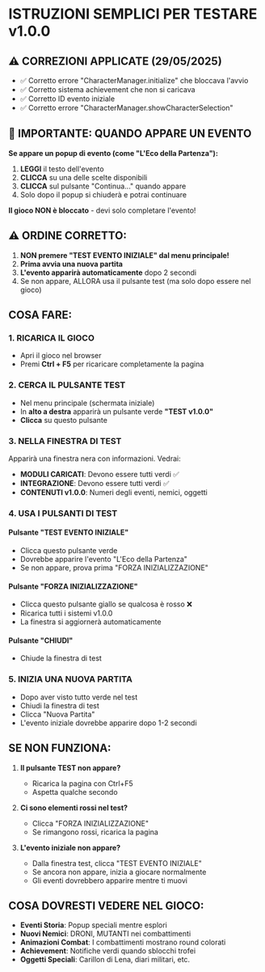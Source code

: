 # ISTRUZIONI SEMPLICI PER TESTARE v1.0.0

## ⚠️ CORREZIONI APPLICATE (29/05/2025)
- ✅ Corretto errore "CharacterManager.initialize" che bloccava l'avvio
- ✅ Corretto sistema achievement che non si caricava
- ✅ Corretto ID evento iniziale
- ✅ Corretto errore "CharacterManager.showCharacterSelection"

## 📌 IMPORTANTE: QUANDO APPARE UN EVENTO

**Se appare un popup di evento (come "L'Eco della Partenza"):**
1. **LEGGI** il testo dell'evento
2. **CLICCA** su una delle scelte disponibili
3. **CLICCA** sul pulsante "Continua..." quando appare
4. Solo dopo il popup si chiuderà e potrai continuare

**Il gioco NON è bloccato** - devi solo completare l'evento!

## ⚠️ ORDINE CORRETTO:

1. **NON premere "TEST EVENTO INIZIALE" dal menu principale!**
2. **Prima avvia una nuova partita**
3. **L'evento apparirà automaticamente** dopo 2 secondi
4. Se non appare, ALLORA usa il pulsante test (ma solo dopo essere nel gioco)

## COSA FARE:

### 1. RICARICA IL GIOCO
- Apri il gioco nel browser
- Premi **Ctrl + F5** per ricaricare completamente la pagina

### 2. CERCA IL PULSANTE TEST
- Nel menu principale (schermata iniziale)
- In **alto a destra** apparirà un pulsante verde **"TEST v1.0.0"**
- **Clicca** su questo pulsante

### 3. NELLA FINESTRA DI TEST
Apparirà una finestra nera con informazioni. Vedrai:

- **MODULI CARICATI**: Devono essere tutti verdi ✅
- **INTEGRAZIONE**: Devono essere tutti verdi ✅
- **CONTENUTI v1.0.0**: Numeri degli eventi, nemici, oggetti

### 4. USA I PULSANTI DI TEST

#### Pulsante "TEST EVENTO INIZIALE"
- Clicca questo pulsante verde
- Dovrebbe apparire l'evento "L'Eco della Partenza"
- Se non appare, prova prima "FORZA INIZIALIZZAZIONE"

#### Pulsante "FORZA INIZIALIZZAZIONE"
- Clicca questo pulsante giallo se qualcosa è rosso ❌
- Ricarica tutti i sistemi v1.0.0
- La finestra si aggiornerà automaticamente

#### Pulsante "CHIUDI"
- Chiude la finestra di test

### 5. INIZIA UNA NUOVA PARTITA
- Dopo aver visto tutto verde nel test
- Chiudi la finestra di test
- Clicca "Nuova Partita"
- L'evento iniziale dovrebbe apparire dopo 1-2 secondi

## SE NON FUNZIONA:

1. **Il pulsante TEST non appare?**
   - Ricarica la pagina con Ctrl+F5
   - Aspetta qualche secondo

2. **Ci sono elementi rossi nel test?**
   - Clicca "FORZA INIZIALIZZAZIONE"
   - Se rimangono rossi, ricarica la pagina

3. **L'evento iniziale non appare?**
   - Dalla finestra test, clicca "TEST EVENTO INIZIALE"
   - Se ancora non appare, inizia a giocare normalmente
   - Gli eventi dovrebbero apparire mentre ti muovi

## COSA DOVRESTI VEDERE NEL GIOCO:

- **Eventi Storia**: Popup speciali mentre esplori
- **Nuovi Nemici**: DRONI, MUTANTI nei combattimenti
- **Animazioni Combat**: I combattimenti mostrano round colorati
- **Achievement**: Notifiche verdi quando sblocchi trofei
- **Oggetti Speciali**: Carillon di Lena, diari militari, etc. 